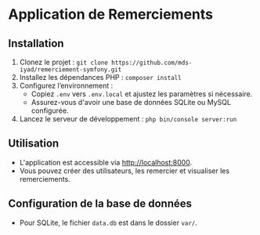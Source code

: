 # Application de Remerciements

## Installation
1. Clonez le projet : `git clone https://github.com/mds-iyad/remerciement-symfony.git`
2. Installez les dépendances PHP : `composer install`
3. Configurez l’environnement :
   - Copiez `.env` vers `.env.local` et ajustez les paramètres si nécessaire.
   - Assurez-vous d'avoir une base de données SQLite ou MySQL configurée.
4. Lancez le serveur de développement : `php bin/console server:run`

## Utilisation
- L'application est accessible via [http://localhost:8000](http://localhost:8000).
- Vous pouvez créer des utilisateurs, les remercier et visualiser les remerciements.

## Configuration de la base de données
- Pour SQLite, le fichier `data.db` est dans le dossier `var/`.
